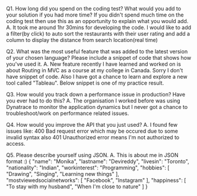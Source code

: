 Q1. How long did you spend on the coding test? What would you add to your solution if you had more time? If you didn't spend much time on the coding test then use this as an opportunity to explain what you would add.
A. It took me around 1hr 30mins for developing the code. I would like to add a filter(by click) to auto sort the restaurants with their user rating and add a column to display the distance from search location(real time)

Q2. What was the most useful feature that was added to the latest version of your chosen language? Please include a snippet of code that shows how you've used it.
A. New feature recently I have learned and worked on is about Routing in MVC as a course at my college in Canada. Sorry I don't have snippet of code. 
Also I have got a chance to learn and explore a new tool called "Tableau". Below snippet is one of my practice result.
 

Q3. How would you track down a performance issue in production? Have you ever had to do this?
A. The organisation I worked before was using Dynatrace to monitor the application dynamics but I never got a chance to troubleshoot/work on performance related issues. 

Q4. How would you improve the API that you just used?
A. I found few issues like: 400 Bad request error which may be occured due to some invalid syntax also 401 Unauthorized error means I'm not authorized to access.

Q5. Please describe yourself using JSON.
A. This is about me in JSON format :)
   {
     "name": "Monika",
     "lastname": "Devireddy",
     "livesin": "Toronto",
     "nationality": "Indian",
     "workinterest": "Programming",
     "hobbies": [
         "Drawing",
         "Singing",
         "Learning new things"
      ],
    "mostviewedsocialnetworks": [
         "Facebook",
         "Instagram"
      ],
    "happiness": [
	 "To stay with my husband",
	 "When I'm close to nature"
      ]
    }
